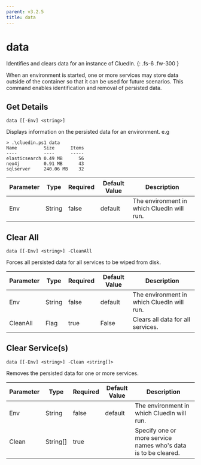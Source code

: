 ```yaml
---
parent: v3.2.5
title: data
---
```


# data

Identifies and clears data for an instance of CluedIn.
{: .fs-6 .fw-300 }

When an environment is started, one or more services may store data
outside of the container so that it can be used for future scenarios.
This command enables identification and removal of persisted data.

## Get Details

```
data [[-Env] <string>] 
```

Displays information on the persisted data for an environment.
e.g
```
> .\cluedin.ps1 data
Name          Size      Items
----          ----      -----
elasticsearch 0.49 MB      56
neo4j         0.91 MB      43
sqlserver     240.06 MB    32
```    

| Parameter | Type | Required | Default Value | Description |
| --------- | ---- | -------- | ------------- | ----------- |
| Env | String | false | default | The environment in which CluedIn will run. 

## Clear All

```
data [[-Env] <string>] -CleanAll 
```

Forces all persisted data for all services to be wiped from disk.    

| Parameter | Type | Required | Default Value | Description |
| --------- | ---- | -------- | ------------- | ----------- |
| Env | String | false | default | The environment in which CluedIn will run. 
| CleanAll | Flag | true | False | Clears all data for all services. 

## Clear Service(s)

```
data [[-Env] <string>] -Clean <string[]> 
```

Removes the persisted data for one or more services.    

| Parameter | Type | Required | Default Value | Description |
| --------- | ---- | -------- | ------------- | ----------- |
| Env | String | false | default | The environment in which CluedIn will run. 
| Clean | String[] | true |  | Specify one or more service names who's data is to be cleared. 


